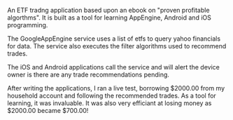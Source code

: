 An ETF tradng application based upon an ebook on "proven profitable algorthms". It is built as a tool for learning AppEngine, Android and iOS programming. 

The GoogleAppEngine service uses a list of etfs to query yahoo financials for data. The service also executes the filter algorithms used to recommend trades. 

The iOS and Android applications call the service and will alert the device owner is there are any trade recommendations pending.

After writing the applications, I ran a live test, borrowing $2000.00 from my household account and following the recommended trades. As a tool for learning, it was invaluable. It was also very efficiant at losing money as $2000.00 became $700.00!
